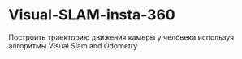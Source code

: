 # Visual-SLAM-insta-360
Построить траекторию движения камеры у человека используя алгоритмы Visual Slam and Odometry
